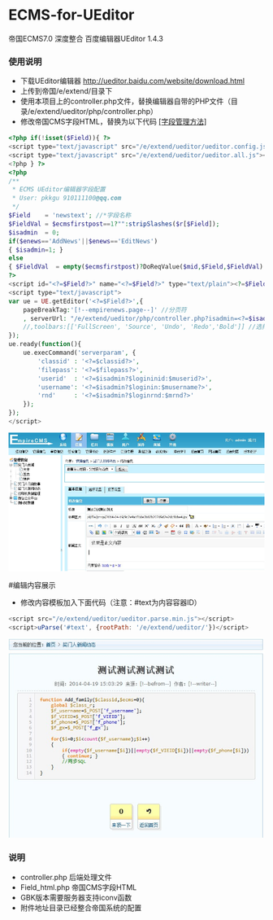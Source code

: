 ECMS-for-UEditor
================

帝国ECMS7.0 深度整合 百度编辑器UEditor 1.4.3

### 使用说明

- 下载UEditor编辑器 http://ueditor.baidu.com/website/download.html
- 上传到帝国/e/extend/目录下
- 使用本项目上的controller.php文件，替换编辑器自带的PHP文件（目录/e/extend/ueditor/php/controller.php）
- 修改帝国CMS字段HTML，替换为以下代码 [[字段管理方法]](http://www.phome.net/doc/manual/mod/html/field.html "帝国CMS字段管理方法")
```php
<?php if(!isset($Field)){ ?>
<script type="text/javascript" src="/e/extend/ueditor/ueditor.config.js"></script>
<script type="text/javascript" src="/e/extend/ueditor/ueditor.all.js"></script>
<?php } ?>
<?php
/**
 * ECMS UEditor编辑器字段配置
 * User: pkkgu 910111100@qq.com
 */
$Field    = 'newstext'; //*字段名称
$FieldVal = $ecmsfirstpost==1?"":stripSlashes($r[$Field]);
$isadmin  = 0;
if($enews=='AddNews'||$enews=='EditNews')
{ $isadmin=1; }
else
{ $FieldVal  = empty($ecmsfirstpost)?DoReqValue($mid,$Field,$FieldVal):$r[$Field]; }
?>
<script id="<?=$Field?>" name="<?=$Field?>" type="text/plain"><?=$FieldVal?></script>
<script type="text/javascript">
var ue = UE.getEditor('<?=$Field?>',{
	pageBreakTag:'[!--empirenews.page--]' //分页符
	, serverUrl: "/e/extend/ueditor/php/controller.php?isadmin=<?=$isadmin?>"
	//,toolbars:[['FullScreen', 'Source', 'Undo', 'Redo','Bold']] //选择自己需要的工具按钮名称
});
ue.ready(function(){
	ue.execCommand('serverparam', {
		'classid' : '<?=$classid?>',
		'filepass': '<?=$filepass?>',
		'userid'  : '<?=$isadmin?$logininid:$muserid?>',
		'username': '<?=$isadmin?$loginin:$musername?>',
		'rnd'     : '<?=$isadmin?$loginrnd:$mrnd?>'
	});
});
</script>
```
![部署成功](_images/ECMS-for-UEditor.jpg)

#编辑内容展示
- 修改内容模板加入下面代码（注意：#text为内容容器ID）
```javascript
<script src="/e/extend/ueditor/ueditor.parse.min.js"></script>
<script>uParse('#text', {rootPath: '/e/extend/ueditor/'})</script>
```
![部署成功](_images/show_temp.jpg)

### 说明
- controller.php 后端处理文件
- Field_html.php 帝国CMS字段HTML
- GBK版本需要服务器支持iconv函数
- 附件地址目录已经整合帝国系统的配置